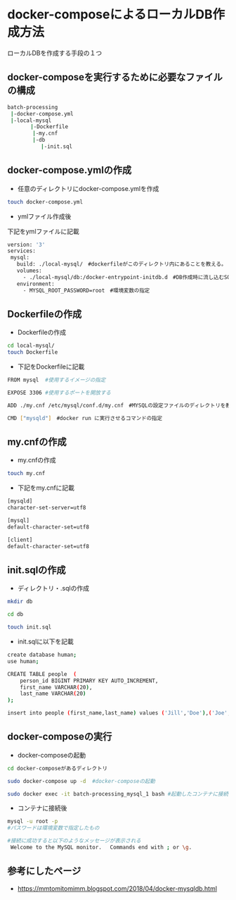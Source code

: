 # docker-composeによるローカルDB作成方法
ローカルDBを作成する手段の１つ

## docker-composeを実行するために必要なファイルの構成

```bash
batch-processing
 |-docker-compose.yml
 |-local-mysql
    　　|-Dockerfile 
        |-my.cnf
        |-db
        　 |-init.sql

```




## docker-compose.ymlの作成

* 任意のディレクトリにdocker-compose.ymlを作成

```bash
touch docker-compose.yml
```



* ymlファイル作成後

下記をymlファイルに記載

```bash
version: '3'
services:
 mysql:
   build: ./local-mysql/　#dockerfileがこのディレクトリ内にあることを教える。
   volumes:
     - ./local-mysql/db:/docker-entrypoint-initdb.d　#DB作成時に流し込むSQLのディレクトリを教える。
   environment:
     - MYSQL_ROOT_PASSWORD=root　#環境変数の指定
```




## Dockerfileの作成



* Dockerfileの作成

```bash
cd local-mysql/
touch Dockerfile
```


* 下記をDockerfileに記載

```bash
FROM mysql  #使用するイメージの指定

EXPOSE 3306 #使用するポートを開放する

ADD ./my.cnf /etc/mysql/conf.d/my.cnf　#MYSQLの設定ファイルのディレクトリを教える。

CMD ["mysqld"]　#docker run に実行させるコマンドの指定
```





## my.cnfの作成

* my.cnfの作成
```bash
touch my.cnf
```


* 下記をmy.cnfに記載

```bash
[mysqld]
character-set-server=utf8

[mysql]
default-character-set=utf8

[client]
default-character-set=utf8
```




## init.sqlの作成

* ディレクトリ・.sqlの作成
```bash
mkdir db

cd db

touch init.sql
```


* init.sqlに以下を記載

```bash
create database human;
use human;

CREATE TABLE people  (
    person_id BIGINT PRIMARY KEY AUTO_INCREMENT,
    first_name VARCHAR(20),
    last_name VARCHAR(20)
);

insert into people (first_name,last_name) values ('Jill','Doe'),('Joe','Doe'),('Justin','Doe'),('Jane','Doe'),('John','Doe');
```


## docker-composeの実行

* docker-composeの起動

```bash
cd docker-composeがあるディレクトリ

sudo docker-compose up -d  #docker-composeの起動

sudo docker exec -it batch-processing_mysql_1 bash #起動したコンテナに接続

```

* コンテナに接続後

```bash
mysql -u root -p
#パスワードは環境変数で指定したもの

#接続に成功すると以下のようなメッセージが表示される
 Welcome to the MySQL monitor.　 Commands end with ; or \g.
```

## 参考にしたページ

* https://mmtomitomimm.blogspot.com/2018/04/docker-mysqldb.html